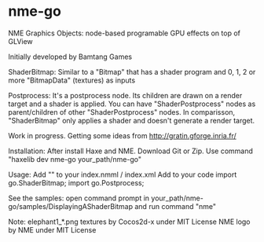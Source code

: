 # nme-go
NME Graphics Objects: node-based programable GPU effects on top of GLView

Initially developed by Bamtang Games

ShaderBitmap: Similar to a "Bitmap" that has a shader program and 0, 1, 2 or more "BitmapData" (textures) as inputs

Postprocess: It's a postprocess node. Its children are drawn on a render target and a shader is applied. You can have "ShaderPostprocess" nodes as parent/children of other "ShaderPostprocess" nodes. In comparisson, "ShaderBitmap" only applies a shader and doesn't generate a render target.

Work in progress. Getting some ideas from http://gratin.gforge.inria.fr/

Installation:
After install Haxe and NME. Download Git or Zip. Use command "haxelib dev nme-go your_path/nme-go" 

Usage:
Add "<haxelib name="nme-go" />" to your index.nmml / index.xml
Add to your code
import go.ShaderBitmap; 
import go.Postprocess;

See the samples:
open command prompt in your_path/nme-go/samples/DisplayingAShaderBitmap and run command "nme"

Note:
elephant1_*.png textures by Cocos2d-x under MIT License
NME logo by NME under MIT License
